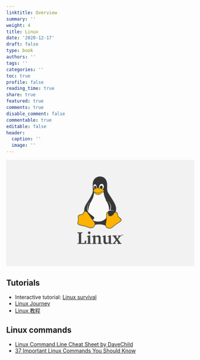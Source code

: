 ```yaml
---
linktitle: Overview
summary: ''
weight: 4
title: Linux
date: '2020-12-17'
draft: false
type: book
authors: ''
tags: ''
categories: ''
toc: true
profile: false
reading_time: true
share: true
featured: true
comments: true
disable_comment: false
commentable: true
editable: false
header:
  caption: ''
  image: ''
---
```


<img src="https://raw.githubusercontent.com/EckoTan0804/upic-repo/master/uPic/image1-11.png" alt="Announcing the Unity Editor for LinuxLinux に Unity エディターがやってきます - Unity  Technologies Blog" style="zoom:67%;" />



## Tutorials

- Interactive tutorial: [Linux survival](https://linuxsurvival.com/)
- [Linux Journey](https://linuxjourney.com/)
- [Linux 教程](https://www.runoob.com/linux/linux-tutorial.html)

## Linux commands

- [Linux Command Line Cheat Sheet by DaveChild](https://cheatography.com/davechild/cheat-sheets/linux-command-line/)
- [37 Important Linux Commands You Should Know](https://www.howtogeek.com/412055/37-important-linux-commands-you-should-know/)